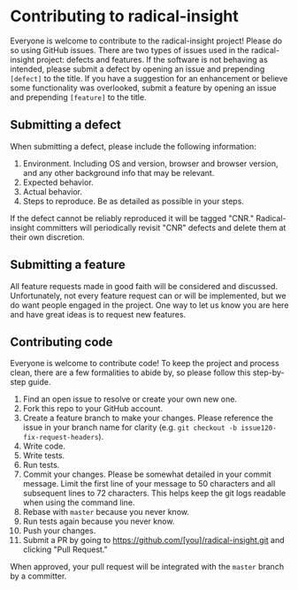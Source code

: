 # Contributing to radical-insight
Everyone is welcome to contribute to the radical-insight project! Please do so using GitHub issues. There are two types of issues used in the radical-insight project: defects and features. If the software is not behaving as intended, please submit a defect by opening an issue and prepending `[defect]` to the title. If you have a suggestion for an enhancement or believe some functionality was overlooked, submit a feature by opening an issue and prepending `[feature]` to the title.

## Submitting a defect
When submitting a defect, please include the following information:
1. Environment. Including OS and version, browser and browser version, and any other background info that may be relevant.
1. Expected behavior.
1. Actual behavior.
1. Steps to reproduce. Be as detailed as possible in your steps.

If the defect cannot be reliably reproduced it will be tagged "CNR." Radical-insight committers will periodically revisit "CNR" defects and delete them at their own discretion.

## Submitting a feature
All feature requests made in good faith will be considered and discussed. Unfortunately, not every feature request can or will be implemented, but we do want people engaged in the project. One way to let us know you are here and have great ideas is to request new features.

## Contributing code
Everyone is welcome to contribute code! To keep the project and process clean, there are a few formalities to abide by, so please follow this step-by-step guide.
1. Find an open issue to resolve or create your own new one.
1. Fork this repo to your GitHub account.
1. Create a feature branch to make your changes. Please reference the issue in your branch name for clarity (e.g. `git checkout -b issue120-fix-request-headers`).
1. Write code.
1. Write tests.
1. Run tests.
1. Commit your changes. Please be somewhat detailed in your commit message. Limit the first line of your message to 50 characters and all subsequent lines to 72 characters. This helps keep the git logs readable when using the command line.
1. Rebase with `master` because you never know.
1. Run tests again because you never know.
1. Push your changes.
1. Submit a PR by going to https://github.com/[you]/radical-insight.git and clicking "Pull Request."

When approved, your pull request will be integrated with the `master` branch by a committer.

